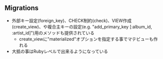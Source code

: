 ## Migrations

* 外部キー設定(foreign_key)、CHECK制約(check)、VIEW作成(create_view)、や複合主キーの設定(e.g. "add_primary_key [:album_id, :artist_id]")用のメソッドも提供されている
  * create_viewに"materialized"オプションを指定する事でマテビューも作れる
* 大抵の事はRubyレベルで出来るようになっている
